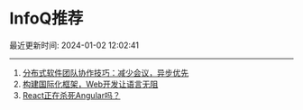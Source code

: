 # InfoQ推荐

最近更新时间: 2024-01-02 12:02:41

--- 
1. [分布式软件团队协作技巧：减少会议，异步优先](https://www.infoq.cn/article/RkUrtwmzlG3MuNuXskuK) 
2. [构建国际化框架，Web开发让语言无阻](https://www.infoq.cn/article/BOyU4gzuPBfadox13A0z) 
3. [React正在杀死Angular吗？](https://www.infoq.cn/article/PdymzksX2dxHgwC59qFU) 
